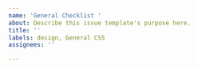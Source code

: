 ```yaml
---
name: 'General Checklist '
about: Describe this issue template's purpose here.
title: ''
labels: design, General CSS
assignees: ''

---
```



